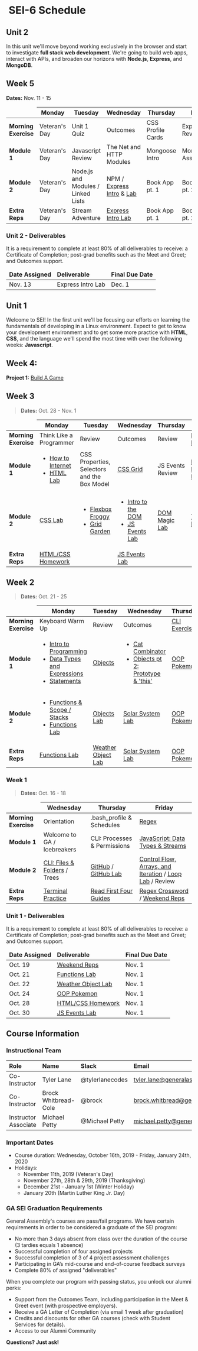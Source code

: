 <h1><img src="https://ga-dash.s3.amazonaws.com/production/assets/logo-9f88ae6c9c3871690e33280fcf557f33.png" alt="" style="max-width:100%;"></a> SEI-6 Schedule</h1>

<!--
#### Important Links

- <a href="https://git.generalassemb.ly/SEI-SF/SEI-SF-6">Class Repo</a>
- <a href="https://git.generalassemb.ly/SEI-SF/daily-js-code-challenges">Daily Code Challenges (broken)</a>
- <a href="">One on One Sheet (broken)</a>


## Week 14
**Dates:** Jan. 20 - 24
<table>
<thead>
<tr><td></td>
<th>Monday</th>
<th>Tuesday</th>
<th>Wednesday</th>
<th>Thursday</th>
<th>Friday</th>
</tr>
</thead>
<tbody>
<tr><td><strong>Morning Exercise</strong></td>
  <td id="D1M1">Holiday</td>
  <td id="D2M1">Final Project</td>
  <td id="D3M1">Final Project</td>
  <td id="D4M1">Final Project</td>
  <td id="D5M1">Final Project</td>
  </tr>

  <tr><td><strong>Module 1</strong></td>
  <td id="D1M2">Holiday</td>
  <td id="D2M2">Final Project</td>
  <td id="D3M2">Final Project</td>
  <td id="D4M2">Final Project</td>
  <td id="D5M2">Final Project</td>
  </tr>

  <tr><td><strong>Module 2</strong></td>
  <td id="D1M3">Holiday</td>
  <td id="D2M3">Final Project</td>
  <td id="D3M3">Final Project</td>
  <td id="D4M3">Final Project</td>
  <td id="D5M3">Final Project</td>
  </tr>

  <tr><td><strong>Labs</strong></td>
  <td id="D1HW">Holiday</td>
  <td id="D2HW">Final Project</td>
  <td id="D3HW">Final Project</td>
  <td id="D4HW">Final Project</td>
  <td id="D5HW">Final Project</td>
  </tr></tbody></table>



## Week 13
**Dates:** Jan. 13 - 17
<table>
<thead>
<tr><td></td>
<th>Monday</th>
<th>Tuesday</th>
<th>Wednesday</th>
<th>Thursday</th>
<th>Friday</th>
</tr>
</thead>
<tbody>
<tr><td><strong>Morning Exercise</strong></td>
  <td id="D1ME">Final Project Kickoff</td>
  <td id="D2ME">Final Project</td>
  <td id="D3ME">Final Project</td>
  <td id="D4ME">Final Project</td>
  <td id="D5ME">Final Project</td>
  </tr>

  <tr><td><strong>Module 1</strong></td>
  <td id="D1M1">Final Project</td>
  <td id="D2M1">Final Project</td>
  <td id="D3M1">Final Project</td>
  <td id="D4M1">Final Project</td>
  <td id="D5M1">Final Project</td>
  </tr>

  <tr><td><strong>Module 2</strong></td>
  <td id="D1M2">Final Project</td>
  <td id="D2M2">Final Project</td>
  <td id="D3M2">Final Project</td>
  <td id="D4M2">Final Project</td>
  <td id="D5M2">Final Project</td>
  </tr>

  <tr><td><strong>Labs</strong></td>
  <td id="D1L">Final Project</td>
  <td id="D2L">Final Project</td>
  <td id="D3L">Final Project</td>
  <td id="D4L">Final Project</td>
  <td id="D5L">Final Project</td>
  </tr></tbody></table>



## Week 12
**Dates:** Jan. 6 - 10
<table>
<thead>
<tr><td></td>
<th>Monday</th>
<th>Tuesday</th>
<th>Wednesday</th>
<th>Thursday</th>
<th>Friday</th>
</tr>
</thead>
<tbody>
<tr><td><strong>Morning Exercise</strong></td>
  <td id="D1M1"></td>
  <td id="D2M1"></td>
  <td id="D3M1"></td>
  <td id="D4M1"></td>
  <td id="D5M1"></td>
  </tr>

  <tr><td><strong>Module 1</strong></td>
  <td id="D1M2"></td>
  <td id="D2M2"></td>
  <td id="D3M2"></td>
  <td id="D4M2"></td>
  <td id="D5M2"></td>
  </tr>

  <tr><td><strong>Module 2</strong></td>
  <td id="D1M3"></td>
  <td id="D2M3"></td>
  <td id="D3M3"></td>
  <td id="D4M3"></td>
  <td id="D5M3"></td>
  </tr>

  <tr><td><strong>Labs</strong></td>
  <td id="D1HW"></td>
  <td id="D2HW"></td>
  <td id="D3HW"></td>
  <td id="D4HW"></td>
  <td id="D5HW"></td>
  </tr></tbody></table>



## Week 11
**Dates:** Jan. 2 & 3
<table>
<thead>
<tr><td></td>
<th>Monday</th>
<th>Tuesday</th>
<th>Wednesday</th>
<th>Thursday</th>
<th>Friday</th>
</tr>
</thead>
<tbody>
<tr><td><strong>Morning Exercise</strong></td>
  <td id="D1M1">Holiday 🎉</td>
  <td id="D2M1">Holiday 🎉</td>
  <td id="D3M1">Holiday 🎉</td>
  <td id="D4M1"></td>
  <td id="D5M1"></td>
  </tr>

  <tr><td><strong>Module 1</strong></td>
  <td id="D1M2">Holiday 🎉</td>
  <td id="D2M2">Holiday 🎉</td>
  <td id="D3M2">Holiday 🎉</td>
  <td id="D4M2"></td>
  <td id="D5M2"></td>
  </tr>

  <tr><td><strong>Module 2</strong></td>
  <td id="D1M3">Holiday 🎉</td>
  <td id="D2M3">Holiday 🎉</td>
  <td id="D3M3">Holiday 🎉</td>
  <td id="D4M3"></td>
  <td id="D5M3"></td>
  </tr>

  <tr><td><strong>Labs</strong></td>
  <td id="D1HW"></td>
  <td id="D2HW"></td>
  <td id="D3HW"></td>
  <td id="D4HW"></td>
  <td id="D5HW"></td>
  </tr></tbody></table>

<hr />
<h2>Big Holiday Break Here: Dec. 21 - Jan. 1</h2>
<hr />

## Week 10
**Dates:** Dec. 16 - 20
<table>
<thead>
<tr><td></td>
<th>Monday</th>
<th>Tuesday</th>
<th>Wednesday</th>
<th>Thursday</th>
<th>Friday</th>
</tr>
</thead>
<tbody>
<tr><td><strong>Morning Exercise</strong></td>
  <td id="D1M1"></td>
  <td id="D2M1"></td>
  <td id="D3M1"></td>
  <td id="D4M1"></td>
  <td id="D5M1"></td>
  </tr>

  <tr><td><strong>Module 1</strong></td>
  <td id="D1M2"></td>
  <td id="D2M2"></td>
  <td id="D3M2"></td>
  <td id="D4M2"></td>
  <td id="D5M2"></td>
  </tr>

  <tr><td><strong>Module 2</strong></td>
  <td id="D1M3"></td>
  <td id="D2M3"></td>
  <td id="D3M3"></td>
  <td id="D4M3"></td>
  <td id="D5M3"></td>
  </tr>

  <tr><td><strong>M4</strong></td>
  <td id="D1M4"></td>
  <td id="D2M4"></td>
  <td id="D3M4"></td>
  <td id="D4M4"></td>
  <td id="D5M4"></td>
  </tr>

  <tr><td><strong>Labs</strong></td>
  <td id="D1HW"></td>
  <td id="D2HW"></td>
  <td id="D3HW"></td>
  <td id="D4HW"></td>
  <td id="D5HW"></td>
  </tr></tbody></table>



## Week 9
**Dates:** Dec. 9 - 13
<table>
<thead>
<tr><td></td>
<th>Monday</th>
<th>Tuesday</th>
<th>Wednesday</th>
<th>Thursday</th>
<th>Friday</th>
</tr>
</thead>
<tbody>
<tr><td><strong>Morning Exercise</strong></td>
  <td id="D1M1"></td>
  <td id="D2M1"></td>
  <td id="D3M1"></td>
  <td id="D4M1"></td>
  <td id="D5M1"></td>
  </tr>

  <tr><td><strong>Module 1</strong></td>
  <td id="D1M2"></td>
  <td id="D2M2"></td>
  <td id="D3M2"></td>
  <td id="D4M2"></td>
  <td id="D5M2"></td>
  </tr>

  <tr><td><strong>Module 2</strong></td>
  <td id="D1M3"></td>
  <td id="D2M3"></td>
  <td id="D3M3"></td>
  <td id="D4M3"></td>
  <td id="D5M3"></td>
  </tr>

  <tr><td><strong>M4</strong></td>
  <td id="D1M4"></td>
  <td id="D2M4"></td>
  <td id="D3M4"></td>
  <td id="D4M4"></td>
  <td id="D5M4"></td>
  </tr>

  <tr><td><strong>Labs</strong></td>
  <td id="D1HW"></td>
  <td id="D2HW"></td>
  <td id="D3HW"></td>
  <td id="D4HW"></td>
  <td id="D5HW"></td>
  </tr></tbody></table>



## Week 8
**Dates:** Dec. 2 - 6
<table>
<thead>
<tr><td></td>
<th>Monday</th>
<th>Tuesday</th>
<th>Wednesday</th>
<th>Thursday</th>
<th>Friday</th>
</tr>
</thead>
<tbody>
<tr><td><strong>Morning Exercise</strong></td>
  <td id="D1M1"></td>
  <td id="D2M1"></td>
  <td id="D3M1"></td>
  <td id="D4M1"></td>
  <td id="D5M1"></td>
  </tr>

  <tr><td><strong>Module 1</strong></td>
  <td id="D1M2"></td>
  <td id="D2M2"></td>
  <td id="D3M2"></td>
  <td id="D4M2"></td>
  <td id="D5M2"></td>
  </tr>

  <tr><td><strong>Module 2</strong></td>
  <td id="D1M3"></td>
  <td id="D2M3"></td>
  <td id="D3M3"></td>
  <td id="D4M3"></td>
  <td id="D5M3"></td>
  </tr>

  <tr><td><strong>M4</strong></td>
  <td id="D1M4"></td>
  <td id="D2M4"></td>
  <td id="D3M4"></td>
  <td id="D4M4"></td>
  <td id="D5M4"></td>
  </tr>

  <tr><td><strong>Labs</strong></td>
  <td id="D1HW"></td>
  <td id="D2HW"></td>
  <td id="D3HW"></td>
  <td id="D4HW"></td>
  <td id="D5HW"></td>
  </tr></tbody></table>



## Week 7
**Dates:** Nov. 25 - 29
<table>
<thead>
<tr><td></td>
<th>Monday</th>
<th>Tuesday</th>
<th>Wednesday</th>
<th>Thursday</th>
<th>Friday</th>
</tr>
</thead>
<tbody>
<tr><td><strong>Morning Exercise</strong></td>
  <td id="D1M1"></td>
  <td id="D2M1"></td>
  <td id="D3M1">Holiday 🦃</td>
  <td id="D4M1">Holiday 🦃</td>
  <td id="D5M1">Holiday 🦃</td>
  </tr>

  <tr><td><strong>Module 1</strong></td>
  <td id="D1M2"></td>
  <td id="D2M2"></td>
  <td id="D3M2">Holiday 🦃</td>
  <td id="D4M2">Holiday 🦃</td>
  <td id="D5M2">Holiday 🦃</td>
  </tr>

  <tr><td><strong>Module 2</strong></td>
  <td id="D1M3"></td>
  <td id="D2M3"></td>
  <td id="D3M3">Holiday 🦃</td>
  <td id="D4M3">Holiday 🦃</td>
  <td id="D5M3">Holiday 🦃</td>
  </tr>

  <tr><td><strong>M4</strong></td>
  <td id="D1M4"></td>
  <td id="D2M4"></td>
  <td id="D3M4">Holiday 🦃</td>
  <td id="D4M4">Holiday 🦃</td>
  <td id="D5M4">Holiday 🦃</td>
  </tr>

  <tr><td><strong>Labs</strong></td>
  <td id="D1HW"></td>
  <td id="D2HW"></td>
  <td id="D3HW">Holiday 🦃</td>
  <td id="D4HW">Holiday 🦃</td>
  <td id="D5HW">Holiday 🦃</td>
  </tr></tbody></table>



## Week 6
**Dates:** Nov. 18 - 22
<table>
<thead>
<tr><td></td>
<th>Monday</th>
<th>Tuesday</th>
<th>Wednesday</th>
<th>Thursday</th>
<th>Friday</th>
</tr>
</thead>
<tbody>
<tr><td><strong>Morning Exercise</strong></td>
  <td id="D1M1"></td>
  <td id="D2M1"></td>
  <td id="D3M1"></td>
  <td id="D4M1"></td>
  <td id="D5M1"></td>
  </tr>

  <tr><td><strong>Module 1</strong></td>
  <td id="D1M2"></td>
  <td id="D2M2"></td>
  <td id="D3M2"></td>
  <td id="D4M2"></td>
  <td id="D5M2"></td>
  </tr>

  <tr><td><strong>Module 2</strong></td>
  <td id="D1M3"></td>
  <td id="D2M3"></td>
  <td id="D3M3"></td>
  <td id="D4M3"></td>
  <td id="D5M3"></td>
  </tr>

  <tr><td><strong>M4</strong></td>
  <td id="D1M4"></td>
  <td id="D2M4"></td>
  <td id="D3M4"></td>
  <td id="D4M4"></td>
  <td id="D5M4"></td>
  </tr>

  <tr><td><strong>Labs</strong></td>
  <td id="D1HW"></td>
  <td id="D2HW"></td>
  <td id="D3HW"></td>
  <td id="D4HW"></td>
  <td id="D5HW"></td>
  </tr></tbody></table>

-->

## Unit 2
<p>In this unit we'll move beyond working exclusively in the browser and start to investigate <strong>full stack web development</strong>. We're going to build web apps, interact with APIs, and broaden our horizons with <strong>Node.js</strong>, <strong>Express</strong>, and <strong>MongoDB</strong>.</p>

## Week 5
**Dates:** Nov. 11 - 15
<table>
<thead>
<tr><td></td>
<th>Monday</th>
<th>Tuesday</th>
<th>Wednesday</th>
<th>Thursday</th>
<th>Friday</th>
</tr>
</thead>
<tbody>
<tr><td><strong>Morning Exercise</strong></td>
  <td id="D1M1">Veteran's Day</td>
  <td id="D2M1">Unit 1 Quiz</td>
  <td id="D3M1">Outcomes</td>
  <td id="D4M1">CSS Profile Cards</td>
  <td id="D5M1">Express Review</td>
  </tr>

  <tr><td><strong>Module 1</strong></td>
  <td id="D1M2">Veteran's Day</td>
  <td id="D2M2">Javascript Review</td>
  <td id="D3M2">The Net and HTTP Modules</td>
  <td id="D4M2">Mongoose Intro</td>
  <td id="D5M2">Mongoose Associations</td>
  </tr>

  <tr><td><strong>Module 2</strong></td>
  <td id="D1M3">Veteran's Day</td>
  <td id="D2M3">Node.js and Modules / Linked Lists</td>
  <td id="D3M3">NPM / <a href="https://git.generalassemb.ly/SEI-SF/intro-to-express">Express Intro</a> & <a href="https://git.generalassemb.ly/SEI-SF/intro-to-express-lab">Lab</a></td>
  <td id="D4M3">Book App pt. 1</td>
  <td id="D5M3">Book App pt. 2</td>
  </tr>

  <tr><td><strong>Extra Reps</strong></td>
  <td id="D1HW">Veteran's Day</td>
  <td id="D2HW">Stream Adventure</td>
  <td id="D3HW"><a href="https://git.generalassemb.ly/SEI-SF/intro-to-express-lab">Express Intro Lab</a></td>
  <td id="D4HW">Book App pt. 1</td>
  <td id="D5HW">Book App pt. 2</td>
  </tr></tbody></table>


### Unit 2 - Deliverables
<p>It is a requirement to complete at least 80% of all deliverables to receive: a Certificate of Completion; post-grad benefits such as the Meet and Greet; and Outcomes support.</p>
<table>
  <thead>
    <tr>
      <td><b>Date Assigned</b></td>
      <td><b>Deliverable</b></td>
      <td><b>Final Due Date</b></td>
    </tr>
  </thead>
  <tbody>
    <tr>
      <td>Nov. 13</td>
      <td>Express Intro Lab</td>
      <td>Dec. 1</td>
    </tr>
  </tbody>
</table>



## Unit 1
<p>Welcome to SEI! In the first unit we'll be focusing our efforts on learning the fundamentals of developing in a Linux environment. Expect to get to know your development environment and to get some more practice with <strong>HTML</strong>, <strong>CSS</strong>, and the language we'll spend the most time with over the following weeks: <strong>Javascript</strong>.</p>

## Week 4: 
**Project 1:** <a href="https://git.generalassemb.ly/SEI-SF/project-1">Build A Game</a>

## Week 3
> **Dates:** Oct. 28 - Nov. 1
<table>
<thead>
<tr><td></td>
<th>Monday</th>
<th>Tuesday</th>
<th>Wednesday</th>
<th>Thursday</th>
<th>Friday</th>
</tr>
</thead>
<tbody>
<tr><td><strong>Morning Exercise</strong></td>
  <td id="D1ME">Think Like a Programmer</td>
  <td id="D2ME">Review</td>
  <td id="D3ME">Outcomes</td>
  <td id="D4ME">Review</td>
  <td id="D5ME"><a href="https://projecteuler.net/">Project Euler</a> </td>
  </tr>

  <tr><td><strong>Module 1</strong></td>
  <td id="D1M1">
    <ul>
      <li><a href="https://git.generalassemb.ly/sf-wdi-46/the-client-server-and-you">How to Internet</a></li>
      <li><a href="https://git.generalassemb.ly/SEI-SF/html-lab">HTML Lab</a></li>
    </ul>
  </td>
  <td id="D2M1">CSS Properties, Selectors and the Box Model</td>
  <td id="D3M1"><a href="https://css-tricks.com/css-grid-one-layout-multiple-ways/">CSS Grid</a></td>
  <td id="D4M1">JS Events Review</td>
  <td id="D5M1"><a href="https://git.generalassemb.ly/SEI-SF/handling-input">DOM Input Handling</a></td>
  </tr>

  <tr><td><strong>Module 2</strong></td>
  <td id="D1M2"><a href="https://git.generalassemb.ly/SEI-SF/css-lab">CSS Lab</a></td>
  <td id="D2M2">
    <ul>
      <li><a href="https://flexboxfroggy.com/">Flexbox Froggy</a></li>
      <li><a href="https://cssgridgarden.com/"">Grid Garden</a></li>
    </ul>
  </td>
  <td id="D3M2">
    <ul>
      <li><a href="https://git.generalassemb.ly/SEI-SF/intro-to-dom/">Intro to the DOM</a></li>
      <li><a href="https://git.generalassemb.ly/SEI-SF/event-lab/"">JS Events Lab</a></li>
    </ul>
  </td>
  <td id="D4M2"><a href="https://git.generalassemb.ly/SEI-SF/harry-potter">DOM Magic Lab</a></td>
  <td id="D5M2"><a href="https://git.generalassemb.ly/SEI-SF/handling-input"><a href="https://git.generalassemb.ly/SEI-SF/todo-list-lab">To Do List Lab</a></td>
  </tr>

  <tr><td><strong>Extra Reps</strong></td>
  <td id="D1L"><a href="https://git.generalassemb.ly/SEI-SF/html-css-homework">HTML/CSS Homework</a></td>
  <td id="D2L"></td>
  <td id="D3L"><a href="https://git.generalassemb.ly/SEI-SF/event-lab/"">JS Events Lab</a></td>
  <td id="D4L"></td>
  <td id="D5L"></td>
  </tr></tbody></table>

## Week 2
> **Dates:** Oct. 21 - 25
<table>
<thead>
<tr><td></td>
<th>Monday</th>
<th>Tuesday</th>
<th>Wednesday</th>
<th>Thursday</th>
<th>Friday</th>
</tr>
</thead>
<tbody>
  <tr><td><strong>Morning Exercise</strong></td>
    <td id="D1ME">Keyboard Warm Up</td>
    <td id="D2ME">Review</td>
    <td id="D3ME">Outcomes</td>
    <td id="D4ME"><a href="https://www.learnenough.com/command-line-tutorial/basics#sec-introduction">CLI Exercise</a></td>
    <td id="D5ME">Review</td>
  </tr>

  <tr><td><strong>Module 1</strong></td>
  <td id="D1M1">
    <ul>
      <li><a href="https://git.generalassemb.ly/SEI-SF/intro-to-programming">Intro to Programming</a></li>
      <li><a href="https://git.generalassemb.ly/SEI-SF/data-types-and-expressions">Data Types and Expressions</a></li>
      <li><a href="https://git.generalassemb.ly/SEI-SF/statements">Statements</a></li>
    </ul>
  </td>
  <td id="D2M1"><a href="https://git.generalassemb.ly/SEI-SF/objects">Objects</a></td>
  <td id="D3M1">
    <ul>
      <li><a href="https://git.generalassemb.ly/SEI-SF/cat-combinator">Cat Combinator</a></li>
      <li><a href="https://git.generalassemb.ly/SEI-SF/this">Objects pt 2: Prototype & 'this'</a></li>
    </ul>
  </td>
  <td id="D4M1"><a href="https://git.generalassemb.ly/SEI-SF/pokiemans">OOP Pokemon</a></td>
  <td id="D5M1">Vanilla JS: DOM Manipulations</td>
  </tr>

  <tr><td><strong>Module 2</strong></td>
  <td id="D1M2">
    <ul>
      <li><a href="https://git.generalassemb.ly/SEI-SF/functions">Functions & Scope / Stacks</a></li>
      <li><a href="https://git.generalassemb.ly/SEI-SF/functions-lab">Functions Lab</a></li>
    </ul>
  </td>
  <td id="D2M2"><a href="https://git.generalassemb.ly/SEI-SF/objects-lab">Objects Lab</a></td>
  <td id="D3M2"><a href="https://git.generalassemb.ly/SEI-SF/solar-system-lab">Solar System Lab</a></td>
  <td id="D4M2"><a href="https://git.generalassemb.ly/SEI-SF/pokiemans">OOP Pokemon</a></td>
  <td id="D5M2">Browser Events, JavaScript Event Queue / Tic Tac Toe</td>
  </tr>

  <tr><td><strong>Extra Reps</strong></td>
  <td id="D1L"><a href="https://git.generalassemb.ly/SEI-SF/functions-lab">Functions Lab</a></td>
  <td id="D2L"><a href="https://git.generalassemb.ly/sf-sei-5/weather-object-lab">Weather Object Lab</a></td>
  <td id="D3L"><a href="https://git.generalassemb.ly/SEI-SF/solar-system-lab">Solar System Lab</a></td>
  <td id="D4L"><a href="https://git.generalassemb.ly/SEI-SF/pokiemans">OOP Pokemon</a></td>
  <td id="D5L">Complete TTT + Bonuses</td>
  </tr></tbody></table>


### Week 1
> **Dates:** Oct. 16 - 18
<table>
<thead>
<tr><td></td>
<th>Wednesday</th>
<th>Thursday</th>
<th>Friday</th>
</tr>
</thead>
<tbody>
<tr><td><strong>Morning Exercise</strong></td>
  <td id="D3ME">Orientation</td>
  <td id="D4ME">.bash_profile & Schedules</td>
  <td id="D5ME"><a href="https://developer.mozilla.org/en-US/docs/Web/JavaScript/Guide/Regular_Expressions">Regex</a></td>
  </tr>

  <tr><td><strong>Module 1</strong></td>
  <td id="D3M1">Welcome to GA / Icebreakers</td>
  <td id="D4M1">CLI: Processes & Permissions</td>
  <td id="D5M1"><a href="https://developer.mozilla.org/en-US/docs/Web/JavaScript/Data_structures">JavaScript: Data Types & Streams</a></td>
  </tr>

  <tr><td><strong>Module 2</strong></td>
  <td id="D3M2"><a href="https://git.generalassemb.ly/SEI-SF/os-navigation-terminal">CLI: Files & Folders</a> / Trees</td>
  <td id="D4M2"><a href="https://git.generalassemb.ly/SEI-SF/github">GitHub</a> / <a href="https://git.generalassemb.ly/SEI-SF/git-github-lab">GitHub Lab</a></td>
  <td id="D5M2"><a href="https://git.generalassemb.ly/SEI-SF/conditionals-and-loops">Control Flow, Arrays, and Iteration</a> / <a href="https://git.generalassemb.ly/SEI-SF/loop-lab">Loop Lab</a> / Review</td>
  </tr>

  <tr><td><strong>Extra Reps</strong></td>
  <td id="D3L"><a href="https://git.generalassemb.ly/SEI-SF/hw-unix-cli-practice">Terminal Practice</a></td>
  <td id="D4L"><a href="https://guides.github.com/">Read First Four Guides</a></td>
  <td id="D5L"><a href="https://regexcrossword.com/">Regex Crossword</a> / <a href="https://git.generalassemb.ly/SEI-SF/weekend-reps-long-hw">Weekend Reps</a></td>
  </tr></tbody></table>


### Unit 1 - Deliverables
<p>It is a requirement to complete at least 80% of all deliverables to receive: a Certificate of Completion; post-grad benefits such as the Meet and Greet; and Outcomes support.</p>
<table>
  <thead>
    <tr>
      <td><b>Date Assigned</b></td>
      <td><b>Deliverable</b></td>
      <td><b>Final Due Date</b></td>
    </tr>
  </thead>
  <tbody>
    <tr>
      <td>Oct. 19</td>
      <td><a href="https://git.generalassemb.ly/SEI-SF/weekend-reps-long-hw">Weekend Reps</a></td>
      <td>Nov. 1</td>
    </tr>
    <tr>
      <td>Oct. 21</td>
      <td><a href="https://git.generalassemb.ly/SEI-SF/functions-lab">Functions Lab</a></td>
      <td>Nov. 1</td>
    </tr>
    <tr>
      <td>Oct. 22</td>
      <td><a href="https://git.generalassemb.ly/sf-sei-5/weather-object-lab">Weather Object Lab</a></td>
      <td>Nov. 1</td>
    </tr>
    <tr>
      <td>Oct. 24</td>
      <td><a href="https://git.generalassemb.ly/SEI-SF/pokiemans">OOP Pokemon</a></td>
      <td>Nov. 1</td>
    </tr>
    <tr>
      <td>Oct. 28</td>
      <td> <a href="https://git.generalassemb.ly/SEI-SF/html-css-homework">HTML/CSS Homework</a></td>
      <td>Nov. 1</td>
    </tr>
    <tr>
    <td>Oct. 30</td>
    <td> <a href="https://git.generalassemb.ly/SEI-SF/event-lab/">JS Events Lab</a></td>
    <td>Nov. 1</td>
    </tr>
  </tbody>
</table>


## Course Information

### Instructional Team

|Role        | Name            | Slack       | Email |
|:--         | :--             | :--         | :-- |
| Co-Instructor | Tyler Lane | @tylerlanecodes  | tyler.lane@generalassemb.ly |
| Co-Instructor | Brock Whitbread-Cole | @brock | brock.whitbread@generalassemb.ly
| Instructor Associate | Michael Petty | @Michael Petty | michael.petty@generalassemb.ly |

### Important Dates

- Course duration: Wednesday, October 16th, 2019 - Friday, January 24th, 2020
- Holidays:
	- November 11th, 2019 (Veteran's Day)
	- November 27th, 28th & 29th, 2019 (Thanksgiving)
	- December 21st - January 1st (Winter Holiday)
	- January 20th (Martin Luther King Jr. Day)

### GA SEI Graduation Requirements

General Assembly's courses are pass/fail programs. We have certain requirements in order to be considered a graduate of the SEI program:

- No more than 3 days absent from class over the duration of the course (3 tardies equals 1 absence)
- Successful completion of four assigned projects
- Successful completion of 3 of 4 project assessment challenges
- Participating in GA’s mid-course and end-of-course feedback surveys
- Complete 80% of assigned "deliverables"

When you complete our program with passing status, you unlock our alumni perks:

- Support from the Outcomes Team, including participation in the Meet & Greet event (with prospective employers).
- Receive a GA Letter of Completion (via email 1 week after graduation)
- Credits and discounts for other GA courses (check with Student Services for details).
- Access to our Alumni Community

**Questions? Just ask!**
